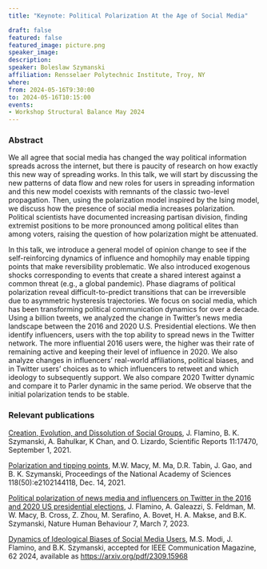 ```yaml
---
title: "Keynote: Political Polarization At the Age of Social Media"

draft: false
featured: false
featured_image: picture.png
speaker_image:
description:
speaker: Boleslaw Szymanski
affiliation: Rensselaer Polytechnic Institute, Troy, NY
where:
from: 2024-05-16T9:30:00
to: 2024-05-16T10:15:00
events:
- Workshop Structural Balance May 2024 
---
```




### Abstract

We all agree that social media has changed the way political
information spreads across the internet, but there is
paucity of research on how exactly this new way of spreading
works. In this talk, we will start by discussing the new
patterns of data flow and new roles for users in spreading
information and this new model coexists with remnants of the
classic two-level propagation. Then, using the polarization
model inspired by the Ising model, we discuss how the
presence of social media increases polarization. Political
scientists have documented increasing partisan division,
finding extremist positions to be more pronounced among
political elites than among voters, raising the question of
how polarization might be attenuated. 

In this talk, we
introduce a general model of opinion change to see if the
self-reinforcing dynamics of influence and homophily may
enable tipping points that make reversibility
problematic. We also introduced exogenous shocks
corresponding to events that create a shared interest
against a common threat (e.g., a global pandemic). Phase
diagrams of political polarization reveal
difficult-to-predict transitions that can be irreversible
due to asymmetric hysteresis trajectories. We focus on
social media, which has been transforming political
communication dynamics for over a decade. Using a billion
tweets, we analyzed the change in Twitter’s news media
landscape between the 2016 and 2020 U.S. Presidential
elections. We then identify influencers, users with the top
ability to spread news in the Twitter network. The more
influential 2016 users were, the higher was their rate of
remaining active and keeping their level of influence
in 2020. We also analyze changes in influencers’ real-world
affiliations, political biases, and in Twitter users’
choices as to which influencers to retweet and which
ideology to subsequently support. We also compare 2020
Twitter dynamic and compare it to Parler dynamic in the same
period. We observe that the initial polarization tends to be
stable. 



### Relevant publications 

 [Creation, Evolution, and Dissolution of Social
	Groups](https://rdcu.be/cwxo8), J. Flamino,
	B. K. Szymanski, A. Bahulkar, K Chan, and O. Lizardo,
	Scientific Reports 11:17470, September 1, 2021.
	
 [Polarization and tipping
	points](https://www.pnas.org/content/118/50/e2102144118),
	M.W. Macy, M. Ma, D.R. Tabin, J. Gao, and
	B. K. Szymanski, Proceedings of the National Academy of
	Sciences 118(50):e2102144118, Dec. 14, 2021.
	
 [Political polarization of news media and influencers on Twitter in the 2016 and 2020 US presidential elections](https://rdcu.be/dfBQB), J. Flamino, A. Galeazzi, S. Feldman, M. W. Macy, B. Cross, Z. Zhou, M. Serafino, A. Bovet, H. A. Makse, and B.K. Szymanski, Nature Human Behaviour 7, March 7, 2023.
    
 [Dynamics of Ideological Biases of Social Media Users](https://arXiv.org/pdf/2309.15968),
       M.S. Modi, J. Flamino, and B.K. Szymanski, accepted
       for IEEE Communication Magazine, 62 2024, available
       as https://arxiv.org/pdf/2309.15968
	   
	   
